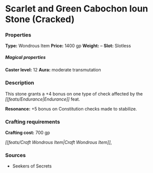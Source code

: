 ﻿---
Title: "Scarlet and Green Cabochon Ioun Stone (Cracked)"
Type: "Wondrous Item"
Price: "1400 gp"
Weight: "–"
Slot: "Slotless"
Caster level: "12"
Aura: "moderate transmutation"
Description: |
  "This stone grants a +4 bonus on one type of check affected by the Endurance feat.
  **Resonance:** +5 bonus on Constitution checks made to stabilize."
Crafting cost: "700 gp"
Sources: "['Seekers of Secrets']"
---

# Scarlet and Green Cabochon Ioun Stone (Cracked)

### Properties

**Type:** Wondrous Item **Price:** 1400 gp **Weight:** – **Slot:** Slotless

##### Magical properties

**Caster level:** 12 **Aura:** moderate transmutation

### Description

This stone grants a +4 bonus on one type of check affected by the _[[feats/Endurance|Endurance]]_ feat.

**Resonance:** +5 bonus on Constitution checks made to stabilize.

### Crafting requirements

**Crafting cost:** 700 gp

_[[feats/Craft Wondrous Item|Craft Wondrous Item]]_,

### Sources

* Seekers of Secrets
